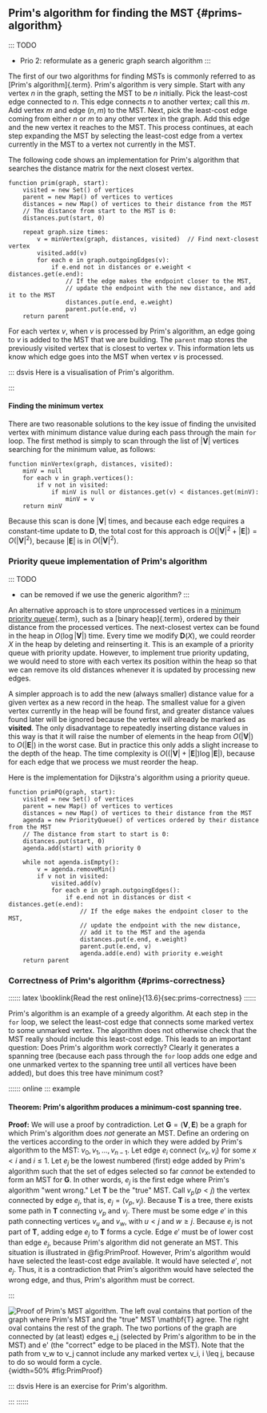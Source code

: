 
## Prim's algorithm for finding the MST {#prims-algorithm}

::: TODO
- Prio 2: reformulate as a generic graph search algorithm
:::

The first of our two algorithms for finding MSTs is commonly referred
to as [Prim's algorithm]{.term}. Prim's
algorithm is very simple. Start with any vertex $n$ in the graph,
setting the MST to be $n$ initially. Pick the least-cost edge connected
to $n$. This edge connects $n$ to another vertex; call this $m$. Add
vertex $m$ and edge $(n, m)$ to the MST. Next, pick the least-cost edge
coming from either $n$ or $m$ to any other vertex in the graph. Add this
edge and the new vertex it reaches to the MST. This process continues,
at each step expanding the MST by selecting the least-cost edge from a
vertex currently in the MST to a vertex not currently in the MST.

The following code shows an implementation for Prim's algorithm that
searches the distance matrix for the next closest vertex.

    function prim(graph, start):
        visited = new Set() of vertices
        parent = new Map() of vertices to vertices
        distances = new Map() of vertices to their distance from the MST
        // The distance from start to the MST is 0:
        distances.put(start, 0)

        repeat graph.size times:
            v = minVertex(graph, distances, visited)  // Find next-closest vertex
            visited.add(v)
            for each e in graph.outgoingEdges(v):
                if e.end not in distances or e.weight < distances.get(e.end):
                    // If the edge makes the endpoint closer to the MST,
                    // update the endpoint with the new distance, and add it to the MST
                    distances.put(e.end, e.weight)
                    parent.put(e.end, v)
        return parent

For each vertex *v*, when *v* is processed by Prim's algorithm, an edge going to *v* is added to the MST that we are building.
The `parent` map stores the previously visited vertex that is closest to vertex *v*.
This information lets us know which edge goes into the MST when vertex *v* is processed.

::: dsvis
Here is a visualisation of Prim's algorithm.

<inlineav id="primCON" src="Graph/primCON.js" name="Prim's Minimum Cost Spanning Tree Algorithm Slideshow" links="Graph/primCON.css"/>
:::

#### Finding the minimum vertex

There are two reasonable solutions to the key issue of finding the
unvisited vertex with minimum distance value during each pass through
the main `for` loop. The first method is simply to scan through the list
of $|\mathbf{V}|$ vertices searching for the minimum value, as follows:

    function minVertex(graph, distances, visited):
        minV = null
        for each v in graph.vertices():
            if v not in visited:
                if minV is null or distances.get(v) < distances.get(minV):
                    minV = v
        return minV

Because this scan is done $|\mathbf{V}|$ times, and because each edge
requires a constant-time update to $\mathbf{D}$, the total cost for this approach
is $O(|\mathbf{V}|^2 + |\mathbf{E}|) =
O(|\mathbf{V}|^2)$, because $|\mathbf{E}|$ is in
$O(|\mathbf{V}|^2)$.

<!--
### Invariants
 -->

### Priority queue implementation of Prim's algorithm

::: TODO
- can be removed if we use the generic algorithm?
:::

An alternative approach is to store unprocessed vertices in a [minimum priority queue](#priority-queue){.term},
such as a [binary heap]{.term},
ordered by their distance from the processed vertices. The next-closest
vertex can be found in the heap in $O(\log |\mathbf{V}|)$ time.
Every time we modify $\mathbf{D}(X)$, we could reorder $X$ in the heap
by deleting and reinserting it. This is an example of a priority queue with priority update.
However, to implement true priority updating, we would need
to store with each vertex its position within the heap so that we can
remove its old distances whenever it is updated by processing new edges.

A simpler approach is to add the new (always smaller) distance value for
a given vertex as a new record in the heap. The smallest value for a
given vertex currently in the heap will be found first, and greater
distance values found later will be ignored because the vertex will
already be marked as **visited**. The only disadvantage to repeatedly
inserting distance values in this way is that it will raise the number
of elements in the heap from $O(|\mathbf{V}|)$ to
$O(|\mathbf{E}|)$ in the worst case. But in practice this only adds
a slight increase to the depth of the heap. The time complexity is
$O((|\mathbf{V}| + |\mathbf{E}|) \log |\mathbf{E}|)$, because for
each edge that we process we must reorder the heap.

Here is the implementation for Dijkstra's algorithm using a priority queue.

    function primPQ(graph, start):
        visited = new Set() of vertices
        parent = new Map() of vertices to vertices
        distances = new Map() of vertices to their distance from the MST
        agenda = new PriorityQueue() of vertices ordered by their distance from the MST
        // The distance from start to start is 0:
        distances.put(start, 0)
        agenda.add(start) with priority 0

        while not agenda.isEmpty():
            v = agenda.removeMin()
            if v not in visited:
                visited.add(v)
                for each e in graph.outgoingEdges():
                    if e.end not in distances or dist < distances.get(e.end):
                        // If the edge makes the endpoint closer to the MST,
                        // update the endpoint with the new distance,
                        // add it to the MST and the agenda
                        distances.put(e.end, e.weight)
                        parent.put(e.end, v)
                        agenda.add(e.end) with priority e.weight
        return parent


### Correctness of Prim's algorithm {#prims-correctness}

:::::: latex
\booklink{Read the rest online}{13.6}{sec:prims-correctness}
::::::

Prim's algorithm is an example of a greedy algorithm. At each step in
the `for` loop, we select the least-cost edge that connects some marked
vertex to some unmarked vertex. The algorithm does not otherwise check
that the MST really should include this least-cost edge. This leads to
an important question: Does Prim's algorithm work correctly? Clearly it
generates a spanning tree (because each pass through the `for` loop adds
one edge and one unmarked vertex to the spanning tree until all vertices
have been added), but does this tree have minimum cost?

:::::: online
::: example
#### Theorem: Prim's algorithm produces a minimum-cost spanning tree.

**Proof:**
We will use a proof by contradiction. Let
$\mathbf{G} = (\mathbf{V}, \mathbf{E})$ be a graph for which Prim's
algorithm does *not* generate an MST. Define an ordering on the
vertices according to the order in which they were added by Prim's
algorithm to the MST: $v_0, v_1, ..., v_{n-1}$. Let edge $e_i$
connect $(v_x, v_i)$ for some $x < i$ and $i \leq 1$. Let $e_j$ be the
lowest numbered (first) edge added by Prim's algorithm such that the
set of edges selected so far *cannot* be extended to form an MST for
$\mathbf{G}$. In other words, $e_j$ is the first edge where Prim's
algorithm "went wrong." Let $\mathbf{T}$ be the "true" MST. Call
$v_p (p<j)$ the vertex connected by edge $e_j$, that is,
$e_j = (v_p, v_j)$.
Because $\mathbf{T}$ is a tree, there exists some path in $\mathbf{T}$
connecting $v_p$ and $v_j$. There must be some edge $e'$ in this path
connecting vertices $v_u$ and $v_w$, with $u < j$ and $w \geq j$.
Because $e_j$ is not part of $\mathbf{T}$, adding edge $e_j$ to
$\mathbf{T}$ forms a cycle. Edge $e'$ must be of lower cost than edge
$e_j$, because Prim's algorithm did not generate an MST. This
situation is illustrated in
@fig:PrimProof. However, Prim's
algorithm would have selected the least-cost edge available. It would
have selected $e'$, not $e_j$. Thus, it is a contradiction that
Prim's algorithm would have selected the wrong edge, and thus,
Prim's algorithm must be correct.

:::

![Proof of Prim's MST algorithm.
The left oval contains that portion of the
graph where Prim's MST and the "true" MST $\mathbf{T}$ agree. The
right oval contains the rest of the graph. The two portions of the graph
are connected by (at least) edges $e_j$ (selected by Prim's algorithm
to be in the MST) and $e'$ (the "correct" edge to be placed in the
MST). Note that the path from $v_w$ to $v_j$ cannot include any marked
vertex $v_i, i \leq j$, because to do so would form a cycle.
](images/PrimMST.png){width=50% #fig:PrimProof}

::: dsvis
Here is an exercise for Prim's algorithm.

<avembed id="PrimPE" src="Graph/PrimPE.html" type="pe" name="Prim's Algorithm Proficiency Exercise"/>
:::
::::::

